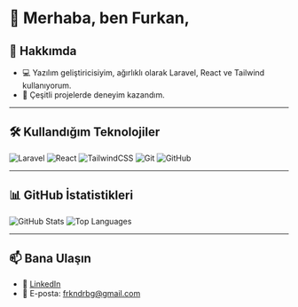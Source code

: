 # 👋 Merhaba, ben Furkan,

## 🚀 Hakkımda
- 💻 Yazılım geliştiricisiyim, ağırlıklı olarak Laravel, React ve Tailwind kullanıyorum.
- 🚀 Çeşitli projelerde deneyim kazandım.

---

## 🛠️ Kullandığım Teknolojiler
![Laravel](https://img.shields.io/badge/Laravel-red?style=for-the-badge&logo=laravel)
![React](https://img.shields.io/badge/React-blue?style=for-the-badge&logo=react)
![TailwindCSS](https://img.shields.io/badge/TailwindCSS-%2338B2AC.svg?style=for-the-badge&logo=tailwind-css&logoColor=white)
![Git](https://img.shields.io/badge/Git-%23F05033.svg?style=for-the-badge&logo=git&logoColor=white)
![GitHub](https://img.shields.io/badge/GitHub-%23181717.svg?style=for-the-badge&logo=github&logoColor=white)

---

## 📊 GitHub İstatistikleri
![GitHub Stats](https://github-readme-stats.vercel.app/api?username=kullanici-adin&show_icons=true&theme=radical)
![Top Languages](https://github-readme-stats.vercel.app/api/top-langs/?username=kullanici-adin&layout=compact&theme=radical)

---

## 📫 Bana Ulaşın
- 💼 [LinkedIn](https://www.linkedin.com/in/furkan-derebag-51407b300/)
- 📧 E-posta: frkndrbg@gmail.com
